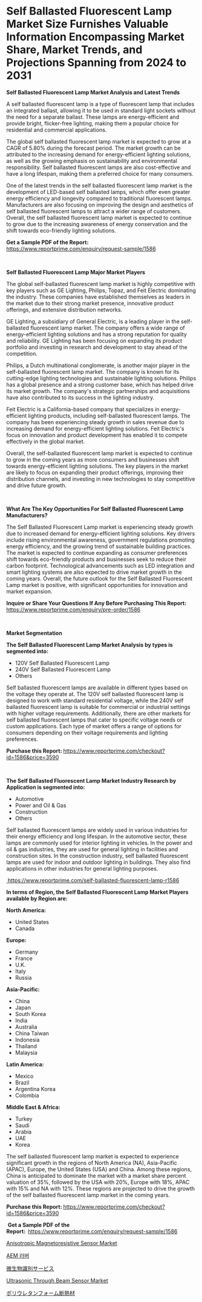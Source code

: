 <p><h1>Self Ballasted Fluorescent Lamp Market Size Furnishes Valuable Information Encompassing Market Share, Market Trends, and Projections Spanning from 2024 to 2031</h1></p><p><strong>Self Ballasted Fluorescent Lamp Market Analysis and Latest Trends</strong></p>
<p><p>A self ballasted fluorescent lamp is a type of fluorescent lamp that includes an integrated ballast, allowing it to be used in standard light sockets without the need for a separate ballast. These lamps are energy-efficient and provide bright, flicker-free lighting, making them a popular choice for residential and commercial applications.</p><p>The global self ballasted fluorescent lamp market is expected to grow at a CAGR of 5.80% during the forecast period. The market growth can be attributed to the increasing demand for energy-efficient lighting solutions, as well as the growing emphasis on sustainability and environmental responsibility. Self ballasted fluorescent lamps are also cost-effective and have a long lifespan, making them a preferred choice for many consumers.</p><p>One of the latest trends in the self ballasted fluorescent lamp market is the development of LED-based self ballasted lamps, which offer even greater energy efficiency and longevity compared to traditional fluorescent lamps. Manufacturers are also focusing on improving the design and aesthetics of self ballasted fluorescent lamps to attract a wider range of customers. Overall, the self ballasted fluorescent lamp market is expected to continue to grow due to the increasing awareness of energy conservation and the shift towards eco-friendly lighting solutions.</p></p>
<p><strong>Get a Sample PDF of the Report:&nbsp;</strong> <a href="https://www.reportprime.com/enquiry/request-sample/1586">https://www.reportprime.com/enquiry/request-sample/1586</a></p>
<p>&nbsp;</p>
<p><strong>Self Ballasted Fluorescent Lamp Major Market Players</strong></p>
<p><p>The global self-ballasted fluorescent lamp market is highly competitive with key players such as GE Lighting, Philips, Topaz, and Feit Electric dominating the industry. These companies have established themselves as leaders in the market due to their strong market presence, innovative product offerings, and extensive distribution networks.</p><p>GE Lighting, a subsidiary of General Electric, is a leading player in the self-ballasted fluorescent lamp market. The company offers a wide range of energy-efficient lighting solutions and has a strong reputation for quality and reliability. GE Lighting has been focusing on expanding its product portfolio and investing in research and development to stay ahead of the competition.</p><p>Philips, a Dutch multinational conglomerate, is another major player in the self-ballasted fluorescent lamp market. The company is known for its cutting-edge lighting technologies and sustainable lighting solutions. Philips has a global presence and a strong customer base, which has helped drive its market growth. The company's strategic partnerships and acquisitions have also contributed to its success in the lighting industry.</p><p>Feit Electric is a California-based company that specializes in energy-efficient lighting products, including self-ballasted fluorescent lamps. The company has been experiencing steady growth in sales revenue due to increasing demand for energy-efficient lighting solutions. Feit Electric's focus on innovation and product development has enabled it to compete effectively in the global market.</p><p>Overall, the self-ballasted fluorescent lamp market is expected to continue to grow in the coming years as more consumers and businesses shift towards energy-efficient lighting solutions. The key players in the market are likely to focus on expanding their product offerings, improving their distribution channels, and investing in new technologies to stay competitive and drive future growth.</p></p>
<p>&nbsp;</p>
<p><strong>What Are The Key Opportunities For Self Ballasted Fluorescent Lamp Manufacturers?</strong></p>
<p><p>The Self Ballasted Fluorescent Lamp market is experiencing steady growth due to increased demand for energy-efficient lighting solutions. Key drivers include rising environmental awareness, government regulations promoting energy efficiency, and the growing trend of sustainable building practices. The market is expected to continue expanding as consumer preferences shift towards eco-friendly products and businesses seek to reduce their carbon footprint. Technological advancements such as LED integration and smart lighting systems are also expected to drive market growth in the coming years. Overall, the future outlook for the Self Ballasted Fluorescent Lamp market is positive, with significant opportunities for innovation and market expansion.</p></p>
<p><strong>Inquire or Share Your Questions If Any Before Purchasing This Report:</strong> <a href="https://www.reportprime.com/enquiry/pre-order/1586">https://www.reportprime.com/enquiry/pre-order/1586</a></p>
<p>&nbsp;</p>
<p><strong>Market Segmentation</strong></p>
<p><strong>The Self Ballasted Fluorescent Lamp Market Analysis by types is segmented into:</strong></p>
<p><ul><li>120V Self Ballasted Fluorescent Lamp</li><li>240V Self Ballasted Fluorescent Lamp</li><li>Others</li></ul></p>
<p><p>Self ballasted fluorescent lamps are available in different types based on the voltage they operate at. The 120V self ballasted fluorescent lamp is designed to work with standard residential voltage, while the 240V self ballasted fluorescent lamp is suitable for commercial or industrial settings with higher voltage requirements. Additionally, there are other markets for self ballasted fluorescent lamps that cater to specific voltage needs or custom applications. Each type of market offers a range of options for consumers depending on their voltage requirements and lighting preferences.</p></p>
<p><strong>Purchase this Report:&nbsp;</strong><a href="https://www.reportprime.com/checkout?id=1586&price=3590">https://www.reportprime.com/checkout?id=1586&price=3590</a></p>
<p>&nbsp;</p>
<p><strong>The Self Ballasted Fluorescent Lamp Market Industry Research by Application is segmented into:</strong></p>
<p><ul><li>Automotive</li><li>Power and Oil & Gas</li><li>Construction</li><li>Others</li></ul></p>
<p><p>Self ballasted fluorescent lamps are widely used in various industries for their energy efficiency and long lifespan. In the automotive sector, these lamps are commonly used for interior lighting in vehicles. In the power and oil & gas industries, they are used for general lighting in facilities and construction sites. In the construction industry, self ballasted fluorescent lamps are used for indoor and outdoor lighting in buildings. They also find applications in other industries for general lighting purposes.</p></p>
<p><a href="https://www.reportprime.com/self-ballasted-fluorescent-lamp-r1586">&nbsp;https://www.reportprime.com/self-ballasted-fluorescent-lamp-r1586</a></p>
<p><strong>In terms of Region, the Self Ballasted Fluorescent Lamp Market Players available by Region are:</strong></p>
<p>
    <p> <strong> North America: </strong>
        <ul>
            <li>United States</li>
            <li>Canada</li>
        </ul>
        </p> 
    <p> <strong> Europe: </strong>
        <ul>
            <li>Germany</li>
            <li>France</li>
            <li>U.K.</li>
            <li>Italy</li>
            <li>Russia</li>
        </ul>
        </p> 
    <p> <strong> Asia-Pacific: </strong>
        <ul>
            <li>China</li>
            <li>Japan</li>
            <li>South Korea</li>
            <li>India</li>
            <li>Australia</li>
            <li>China Taiwan</li>
            <li>Indonesia</li>
            <li>Thailand</li>
            <li>Malaysia</li>
        </ul>
        </p> 
    <p> <strong> Latin America: </strong>
        <ul>
            <li>Mexico</li>
            <li>Brazil</li>
            <li>Argentina Korea</li>
            <li>Colombia</li>
        </ul>
        </p> 
    <p> <strong> Middle East & Africa: </strong>
        <ul>
            <li>Turkey</li>
            <li>Saudi</li>
            <li>Arabia</li>
            <li>UAE</li>
            <li>Korea</li>
        </ul>
    </p>
    </p>
<p><p>The self ballasted fluorescent lamp market is expected to experience significant growth in the regions of North America (NA), Asia-Pacific (APAC), Europe, the United States (USA) and China. Among these regions, China is anticipated to dominate the market with a market share percent valuation of 35%, followed by the USA with 20%, Europe with 18%, APAC with 15% and NA with 12%. These regions are projected to drive the growth of the self ballasted fluorescent lamp market in the coming years.</p></p>
<p><strong>Purchase this Report: </strong><a href="https://www.reportprime.com/checkout?id=1586&price=3590">https://www.reportprime.com/checkout?id=1586&price=3590</a></p>
<p>&nbsp;<strong>Get a Sample PDF of the Report:&nbsp;&nbsp;</strong><a href="https://www.reportprime.com/enquiry/request-sample/1586">https://www.reportprime.com/enquiry/request-sample/1586</a></p>
<p><strong></strong></p>
<p><p><a href="https://github.com/Sherrillcrooksxa8i18ucf2m/Market-Research-Report-List-2/blob/main/anisotropic-magnetoresistive-sensor-market.md">Anisotropic Magnetoresistive Sensor Market</a></p><p><a href="https://medium.com/@leigh.tymms/aem-%EA%B3%A0%EB%AC%B4-%EC%8B%9C%EC%9E%A5-%EC%A0%90%EC%9C%A0%EC%9C%A8-%EB%B3%80%ED%99%94-%EB%B0%8F-%EC%8B%9C%EC%9E%A5-%EC%84%B1%EC%9E%A5-%ED%8A%B8%EB%A0%8C%EB%93%9C-2024-2031-80492dd201de">AEM 러버</a></p><p><a href="https://github.com/JacksonWiza1924/Market-Research-Report-List-1/blob/main/731039571339.md">微生物識別サービス</a></p><p><a href="https://github.com/AlysaLedner2023/Market-Research-Report-List-1/blob/main/ultrasonic-through-beam-sensor-market.md">Ultrasonic Through Beam Sensor Market</a></p><p><a href="https://medium.com/@sandrajerde2015/%E3%83%9D%E3%83%AA%E3%82%A6%E3%83%AC%E3%82%BF%E3%83%B3%E3%83%95%E3%82%A9%E3%83%BC%E3%83%A0%E6%96%AD%E7%86%B1%E6%9D%90%E5%B8%82%E5%A0%B4%E3%81%AE%E3%83%AC%E3%83%9D%E3%83%BC%E3%83%88%E3%81%AF-%E3%81%93%E3%81%AE%E5%B8%82%E5%A0%B4%E3%81%AE%E6%9C%80%E6%96%B0%E3%81%AE%E3%83%88%E3%83%AC%E3%83%B3%E3%83%89%E3%82%84%E6%88%90%E9%95%B7%E3%81%AE%E6%A9%9F%E4%BC%9A%E3%82%92%E6%98%8E%E3%82%89%E3%81%8B%E3%81%AB%E3%81%97%E3%81%A6%E3%81%84%E3%81%BE%E3%81%99-8ceb68467a5f">ポリウレタンフォーム断熱材</a></p></p>
